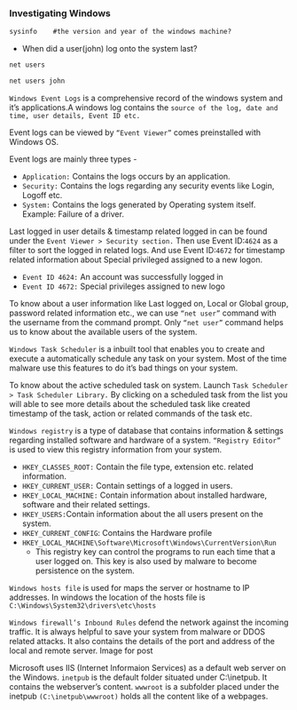 ### Investigating Windows

```cmd
sysinfo    #the version and year of the windows machine?
```

- When did a user(john) log onto the system last?
```cmd
net users

net users john
```
`Windows Event Logs` is a comprehensive record of the windows system and it’s applications.A windows log contains the `source of the log, date and time, user details, Event ID etc.`

Event logs can be viewed by `“Event Viewer”` comes preinstalled with Windows OS.

Event logs are mainly three types -
- `Application:` Contains the logs occurs by an application.
- `Security:` Contains the logs regarding any security events like Login, Logoff etc.
- `System:` Contains the logs generated by Operating system itself. Example: Failure of a driver.

Last logged in user details & timestamp related logged in can be found under the `Event Viewer > Security section.` Then use Event ID:`4624` as a filter to sort the logged in related logs. And use Event ID:`4672` for timestamp related information about Special privileged assigned to a new logon.

- `Event ID 4624:` An account was successfully logged in
- `Event ID 4672:` Special privileges assigned to new logo

To know about a user information like Last logged on, Local or Global group, password related information etc., we can use `“net user”` command with the username from the command prompt. Only `“net user”` command helps us to know about the available users of the system.

`Windows Task Scheduler` is a inbuilt tool that enables you to create and execute a automatically schedule any task on your system. Most of the time malware use this features to do it’s bad things on your system.

To know about the active scheduled task on system. Launch `Task Scheduler > Task Scheduler Library.` By clicking on a scheduled task from the list you will able to see more details about the scheduled task like created timestamp of the task, action or related commands of the task etc.

`Windows registry` is a type of database that contains information & settings regarding installed software and hardware of a system. `“Registry Editor”` is used to view this registry information from your system.

- `HKEY_CLASSES_ROOT:` Contain the file type, extension etc. related information.
- `HKEY_CURRENT_USER:` Contain settings of a logged in users.
- `HKEY_LOCAL_MACHINE:` Contain information about installed hardware, software and their related settings.
- `HKEY_USERS:`Contain information about the all users present on the system.
- `HKEY_CURRENT_CONFIG`: Contains the Hardware profile
- `HKEY_LOCAL_MACHINE\Software\Microsoft\Windows\CurrentVersion\Run`
    - This registry key can control the programs to run each time that a user logged on. This key is also used by malware to become persistence on the system.

`Windows hosts file` is used for maps the server or hostname to IP addresses.
In windows the location of the hosts file is `C:\Windows\System32\drivers\etc\hosts`


`Windows firewall’s Inbound Rules` defend the network against the incoming traffic. It is always helpful to save your system from malware or DDOS related attacks. It also contains the details of the port and address of the local and remote server.
Image for post

Microsoft uses IIS (Internet Informaion Services) as a default web server on the Windows. `inetpub` is the default folder situated under C:\inetpub. It contains the webserver’s content. `wwwroot` is a subfolder placed under the inetpub `(C:\inetpub\wwwroot)` holds all the content like of a webpages.